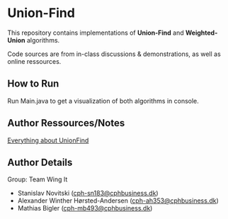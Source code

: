 # Union-Find

This repository contains implementations of <b>Union-Find</b> and <b>Weighted-Union</b> algorithms. 

Code sources are from in-class discussions & demonstrations, as well as online ressources. 

## How to Run

Run Main.java to get a visualization of both algorithms in console.

## Author Ressources/Notes
[Everything about UnionFind](http://www.bowdoin.edu/~ltoma/teaching/cs231/fall14/Material/UnionFind.pdf)

## Author Details

Group: Team Wing It
- Stanislav Novitski (cph-sn183@cphbusiness.dk)
- Alexander Winther Hørsted-Andersen (cph-ah353@cphbusiness.dk)
- Mathias Bigler (cph-mb493@cphbusiness.dk)